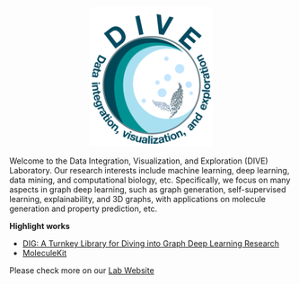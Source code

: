 <p align="center">
<img src="https://github.com/divelab/divelab/blob/main/DIVE.jpeg" width="220" class="center" alt="logo"/>
    <br/>
</p>

Welcome to the Data Integration, Visualization, and Exploration (DIVE) Laboratory. Our research interests include machine learning, deep learning, data mining, and computational biology, etc. 
Specifically, we focus on many aspects in graph deep learning, such as graph generation, self-supervised learning, explainability, and 3D graphs, 
with applications on molecule generation and property prediction, etc.

**Highlight works**
* [DIG: A Turnkey Library for Diving into Graph Deep Learning Research](https://github.com/divelab/DIG)
* [MoleculeKit](https://github.com/divelab/MoleculeKit)

Please check more on our [Lab Website](http://people.tamu.edu/~sji/ "lab website")
